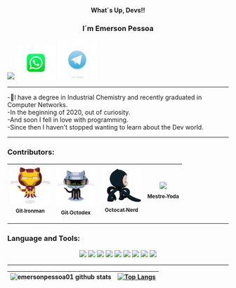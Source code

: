 <p align="center"><b> What´s Up, Devs!! </b></p>
<h3 align="center"><b> I´m Emerson Pessoa </b></h3>
<p center="center"><a href="https://www.linkedin.com/in/emersonpessoa/" target="_blank"><img src="https://img.shields.io/static/v1?label=linkedin&message=network&color=rgb(51,51,153)&style=for-the-badge&logo=linkedin"/></a>
<a href="https://api.whatsapp.com/send?phone=+5591989412049&text=Fala%20Dev!" width=10% target="_blank"><img src="image/images/whatsapp_2.png" width=90 ></a>
</a>
<a href="https://t.me/emersonpessoa05_10_2008" width=10% target="_blank"><img src="image/images/telegram_2.jpg" width=90 ></a></p>
<hr>

-🌱I have a degree in Industrial Chemistry and recently graduated in Computer Networks.<br>
-In the beginning of 2020, out of curiosity.<br>
-And soon I fell in love with programming.<br>
-Since then I haven't stopped wanting to learn about the Dev world.
<hr>

### Contributors:
[<img src="image/images/gitironman.jpg" width=90 ><br><sub> Git Ironman </sub>](https://github.com/emersonpessoa01) | [<img src="image/gifs/gitoctodex.gif" width=90 ><br><sub> Git Octodex </sub>](https://github.com/emersonpessoa01) | [<img src="image/gifs/octocat.gif" width=90 ><br><sub> Octocat Nerd </sub>](https://github.com/emersonpessoa01) | [<img src="image/gifs/master-yoda.gif" width=115  heigth=120><br><sub> Mestre Yoda </sub>](https://github.com/emersonpessoa01) |
| :---: | :---: | :---: | :---: |

<hr>

### Language and Tools:
<p align="center">

<img src="https://img.shields.io/badge/html%20-%23E34F26.svg?&style=for-the-badge&logo=html5&logoColor=white"/>
<img src="https://img.shields.io/badge/css3%20-%231572B6.svg?&style=for-the-badge&logo=css3&logoColor=white"/>
<img src="https://img.shields.io/badge/javascript%20-%23323330.svg?&style=for-the-badge&logo=javascript&logoColor=%23F7DF1E"/>
<img src="https://img.shields.io/badge/node.js%20-%2343853D.svg?&style=for-the-badge&logo=node.js&logoColor=white"/>
<img src="https://img.shields.io/badge/react%20-%2314354C.svg?&style=for-the-badge&logo=react&logoColor=white"/>
<img src="https://img.shields.io/badge/mongodb-%23e6e6e6.svg?&style=for-the-badge&logo=mongodb&logoColor=rgb(51,204,51) "/>

<img src="https://img.shields.io/badge/linux-%23333300.svg?&style=for-the-badge&logo=linux&logoColor=yellow"/>
<img src="https://img.shields.io/badge/netlify-%236600ff.svg?&style=for-the-badge&logo=netlify&logoColor=white"/>
<img src="https://img.shields.io/badge/heroku-%239933ff.svg?&style=for-the-badge&logo=heroku&logoColor=white"/>

 </p>
 <hr>
 
 ![emersonpessoa01 github stats](https://github-readme-stats.vercel.app/api?username=emersonpessoa01&theme=tokyonight&show_icons=true) | [![Top Langs](https://github-readme-stats.vercel.app/api/top-langs/?username=emersonpessoa01)](https://github.com/emersonpessoa01/github-readme-stats) | 
 | :---:| :---: |

<!--
**emersonpessoa01/emersonpessoa01** is a ✨ _special_ ✨ repository because its `README.md` (this file) appears on your GitHub profile.

Here are some ideas to get you started:

- 🔭 I’m currently working on ...
- 🌱 I’m currently learning ...
- 👯 I’m looking to collaborate on ...
- 🤔 I’m looking for help with ...
- 💬 Ask me about ...
- 📫 How to reach me: ...
- 😄 Pronouns: ...
- ⚡ Fun fact: ...
-->
